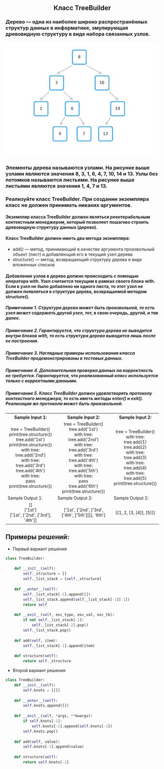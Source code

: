 <h2 style="text-align:center">Класс TreeBuilder</h2>

### Дерево — одна из наиболее широко распространённых структур данных в информатике, эмулирующая древовидную структуру в виде набора связанных узлов.

<div>
<img align="center" src="https://github.com/kolesnikovvitaliy/pokolenie_python_oop/blob/main/6_Протоколы/6_5_Протокол_контекстных_менеджеров_Часть_2/6_5_18_Класс_TreeBuilder/img/task.png" title="Git" **alt="Git">
​</div>

### Элементы дерева называются узлами. На рисунке выше узлами являются значения 8, 3, 1, 6, 4, 7, 10, 14 и 13. Узлы без потомков называются листьями. На рисунке выше листьями являются значения 1, 4, 7 и 13. 

### Реализуйте класс TreeBuilder. При создании экземпляра класс не должен принимать никаких аргументов.
#### Экземпляр класса TreeBuilder должен являться реентерабельным контекстным менеджером, который позволяет пошагово строить древовидную структуру данных (дерево).
#### Класс TreeBuilder должен иметь два метода экземпляра:
* add() — метод, принимающий в качестве аргумента произвольный объект (лист) и добавляющий его в текущий узел дерева
* structure() — метод, возвращающий структуру дерева в виде вложенных списков
#### Добавление узлов в дерево должно происходить с помощью оператора with. Узел считается текущим в рамках своего блока with. Если в узел не было добавлено ни одного листа, то этот узел не должен появляться в структуре дерева, возвращаемой методом structure().


##### Примечание 1. Структура дерева может быть произвольной, то есть узел может содержать другой узел, тот, в свою очередь, другой, и так далее.

##### Примечание 2. Гарантируется, что структура дерева не выводится внутри блоков with, то есть структура дерева выводится лишь после ее построения.

##### Примечание 3. Наглядные примеры использования класса TreeBuilder продемонстрированы в тестовых данных.

##### Примечание 4. Дополнительная проверка данных на корректность не требуется. Гарантируется, что реализованный класс используется только с корректными данными.

##### Примечание 5. Класс TreeBuilder должен удовлетворять протоколу контекстного менеджера, то есть иметь методы __enter__() и __exit__(). Реализация же протокола может быть произвольной.

<table align="center">
  <tbody>
    <tr>
      <th>Sample Input 1: </th>
      <th>Sample Input 2: </th>
      <th>Sample Input 2: </th>
    </tr>
    <tr>
      <td align="center">tree = TreeBuilder()<br>
                        print(tree.structure())<br>
                        tree.add('1st')<br>
                        print(tree.structure())<br>
                        with tree:<br>
                            tree.add('2nd')<br>
                            with tree:<br>
                                tree.add('3rd')<br>
                            tree.add('4th')<br>
                            with tree:<br>
                                pass<br>
                        print(tree.structure())<br></td>
      <td align="center">tree = TreeBuilder()<br>
                        tree.add('1st')<br>
                        with tree:<br>
                            tree.add('2nd')<br>
                            with tree:<br>
                                tree.add('3rd')<br>
                                with tree:<br>
                                    tree.add('4th')<br>
                                    with tree:<br>
                                        tree.add('5th')<br>
                            with tree:<br>
                                pass<br>
                        tree.add('6th')<br>
                        print(tree.structure())<br></td>
      <td align="center">tree = TreeBuilder()<br>
                          with tree:<br>
                              tree.add(1)<br>
                              tree.add(2)<br>
                              with tree:<br>
                                  tree.add(3)<br>
                                  with tree:<br>
                                      tree.add(4)<br>
                              with tree:<br>
                                  tree.add(5)<br>
                          print(tree.structure())<br></td>
    </tr>
    <tr>
      <td>Sample Output 1:</td>
      <td>Sample Output 2:</td>
      <td>Sample Output 2:</td>
      </tr>
    <tr>
      <td align="center">
                        []<br>
                        ['1st']<br>
                        ['1st', ['2nd', ['3rd'], '4th']]<br>
      </td>
      <td align="center">
                        ['1st', ['2nd', ['3rd', ['4th', ['5th']]]], '6th']<br>
      </td>
      <td align="center">
                        [[1, 2, [3, [4]], [5]]]<br>
      </td>
    </tr>
  </tbody>
</table>



## Примеры решений:
* Первый вариант решения
```python
class TreeBuilder:

    def __init__(self):
        self._structure = []
        self._list_stack = [self._structure]

    def __enter__(self):
        self._list_stack[-1].append([])
        self._list_stack.append(self._list_stack[-1][-1])
        return self

    def __exit__(self, exc_type, exc_val, exc_tb):
        if not self._list_stack[-1]:
            self._list_stack[-2].pop()
        self._list_stack.pop()

    def add(self, item):
        self._list_stack[-1].append(item)

    def structure(self):
        return self._structure
```
* Второй вариант решения

```python
class TreeBuilder:
    def __init__(self):
        self.knots = [[]]
        
    def __enter__(self):
        self.knots.append([])
        
    def __exit__(self, *args, **kwargs):
        if self.knots[-1]:
            self.knots[-2].append(self.knots[-1])
        self.knots.pop()
    
    def add(self, value):
        self.knots[-1].append(value)
        
    def structure(self):
        return self.knots[-1]
```


